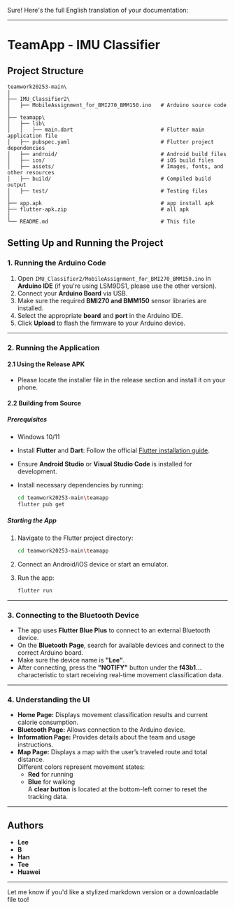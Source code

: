 Sure! Here's the full English translation of your documentation:

---

# TeamApp - IMU Classifier

## Project Structure

```
teamwork20253-main\
│
├── IMU_Classifier2\
│   ├── MobileAssignment_for_BMI270_BMM150.ino   # Arduino source code
│
├── teamapp\
│   ├── lib\
│   │   ├── main.dart                            # Flutter main application file
│   ├── pubspec.yaml                             # Flutter project dependencies
│   ├── android/                                 # Android build files
│   ├── ios/                                     # iOS build files
│   ├── assets/                                  # Images, fonts, and other resources
│   ├── build/                                   # Compiled build output
│   ├── test/                                    # Testing files
│
├── app.apk                                      # app install apk
├── flutter-apk.zip                              # all apk
│
└── README.md                                    # This file
```

## Setting Up and Running the Project

### 1. Running the Arduino Code

1. Open `IMU_Classifier2/MobileAssignment_for_BMI270_BMM150.ino` in **Arduino IDE** (if you're using LSM9DS1, please use the other version).
2. Connect your **Arduino Board** via USB.
3. Make sure the required **BMI270 and BMM150** sensor libraries are installed.
4. Select the appropriate **board** and **port** in the Arduino IDE.
5. Click **Upload** to flash the firmware to your Arduino device.

---

### 2. Running the Application

#### 2.1 Using the Release APK

- Please locate the installer file in the release section and install it on your phone.

#### 2.2 Building from Source

##### **Prerequisites**

- Windows 10/11
- Install **Flutter** and **Dart**: Follow the official [Flutter installation guide](https://flutter.dev/docs/get-started/install).
- Ensure **Android Studio** or **Visual Studio Code** is installed for development.
- Install necessary dependencies by running:

  ```sh
  cd teamwork20253-main\teamapp
  flutter pub get
  ```

##### **Starting the App**

1. Navigate to the Flutter project directory:

   ```sh
   cd teamwork20253-main\teamapp
   ```

2. Connect an Android/iOS device or start an emulator.
3. Run the app:

   ```sh
   flutter run
   ```

---

### 3. Connecting to the Bluetooth Device

- The app uses **Flutter Blue Plus** to connect to an external Bluetooth device.
- On the **Bluetooth Page**, search for available devices and connect to the correct Arduino board.
- Make sure the device name is **"Lee"**.
- After connecting, press the **"NOTIFY"** button under the **f43b1...** characteristic to start receiving real-time movement classification data.

---

### 4. Understanding the UI

- **Home Page:** Displays movement classification results and current calorie consumption.
- **Bluetooth Page:** Allows connection to the Arduino device.
- **Information Page:** Provides details about the team and usage instructions.
- **Map Page:** Displays a map with the user’s traveled route and total distance.  
  Different colors represent movement states:  
  - **Red** for running  
  - **Blue** for walking  
  A **clear button** is located at the bottom-left corner to reset the tracking data.

---

## Authors

- **Lee**
- **B**
- **Han**
- **Tee**
- **Huawei**

--- 

Let me know if you'd like a stylized markdown version or a downloadable file too!


